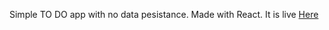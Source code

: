 Simple TO DO app with no data pesistance. Made with React. It is live [Here](https://ydahal1.github.io/toDo/)
